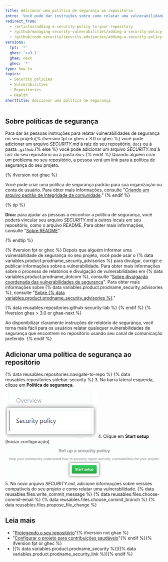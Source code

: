 ```yaml
---
title: Adicionar uma política de segurança ao repositório
intro: 'Você pode dar instruções sobre como relatar uma vulnerabilidade de segurança no seu projeto, adicionando uma política de segurança ao seu repositório.'
redirect_from:
  - /articles/adding-a-security-policy-to-your-repository
  - /github/managing-security-vulnerabilities/adding-a-security-policy-to-your-repository
  - /github/code-security/security-advisories/adding-a-security-policy-to-your-repository
versions:
  fpt: '*'
  ghes: '>=3.1'
  ghae: next
  ghec: '*'
type: how_to
topics:
  - Security policies
  - Vulnerabilities
  - Repositories
  - Health
shortTitle: Adicionar uma política de segurança
---
```


## Sobre políticas de segurança

Para dar às pessoas instruções para relatar vulnerabilidades de segurança no seu projeto{% ifversion fpt or ghes > 3.0 or ghec %} você pode adicionar um arquivo _SECURITY.md_ à raiz do seu repositório, `docs` ou à pasta `.github`.{% else %} você pode adicionar um arquivo _SECURITY.md_ à raiz do seu repositório ou à pasta `docs`.{% endif %} Quando alguém criar um problema no seu repositório, a pessoa verá um link para a política de segurança do seu projeto.

{% ifversion not ghae %}
<!-- no public repos in GHAE -->
Você pode criar uma política de segurança padrão para sua organização ou conta de usuário. Para obter mais informações, consulte "[Criando um arquivo padrão de integridade da comunidade](/communities/setting-up-your-project-for-healthy-contributions/creating-a-default-community-health-file)."
{% endif %}

{% tip %}

**Dica:** para ajudar as pessoas a encontrar a política de segurança, você poderá vincular seu arquivo _SECURITY.md_ a outros locais em seu repositório, como o arquivo README. Para obter mais informações, consulte "[Sobre README](/articles/about-readmes)".

{% endtip %}

{% ifversion fpt or ghec %}
Depois que alguém informar uma vulnerabilidade de segurança no seu projeto, você pode usar o {% data variables.product.prodname_security_advisories %} para divulgar, corrigir e publicar informações sobre a vulnerabilidade. Para obter mais informações sobre o processo de relatórios e divulgação de vulnerabilidades em {% data variables.product.prodname_dotcom %}, consulte "[Sobre divulgação coordenada das vulnerabilidades de segurança](/code-security/security-advisories/about-coordinated-disclosure-of-security-vulnerabilities#about-reporting-and-disclosing-vulnerabilities-in-projects-on-github)". Para obter mais informações sobre {% data variables.product.prodname_security_advisories %}, consulte "[Sobre {% data variables.product.prodname_security_advisories %}](/github/managing-security-vulnerabilities/about-github-security-advisories)."

{% data reusables.repositories.github-security-lab %}
{% endif %}
{% ifversion ghes > 3.0 or ghae-next %}
<!-- alternative to the content about GitHub Security Advisories in the dotcom article -->
Ao disponibilizar claramente instruções de relatório de segurança, você torna mais fácil para os usuários relatar quaisquer vulnerabilidades de segurança que encontrem no repositório usando seu canal de comunicação preferido.
{% endif %}

## Adicionar uma política de segurança ao repositório

{% data reusables.repositories.navigate-to-repo %}
{% data reusables.repositories.sidebar-security %}
3. Na barra lateral esquerda, clique em **Política de segurança**. ![Aba de política de segurança](/assets/images/help/security/security-policy-tab.png)
4. Clique em **Start setup** (Iniciar configuração). ![Botão Start setup (Iniciar configuração)](/assets/images/help/security/start-setup-security-policy-button.png)
5. No novo arquivo _SECURITY.md_, adicione informações sobre versões compatíveis do seu projeto e como relatar uma vulnerabilidade.
{% data reusables.files.write_commit_message %}
{% data reusables.files.choose-commit-email %}
{% data reusables.files.choose_commit_branch %}
{% data reusables.files.propose_file_change %}

## Leia mais

- "[Protegendo o seu repositório](/code-security/getting-started/securing-your-repository)"{% ifversion not ghae %}
- "[Configurar o projeto para contribuições saudáveis](/communities/setting-up-your-project-for-healthy-contributions)"{% endif %}{% ifversion fpt or ghec %}
- [{% data variables.product.prodname_security %}]({% data variables.product.prodname_security_link %}){% endif %}
